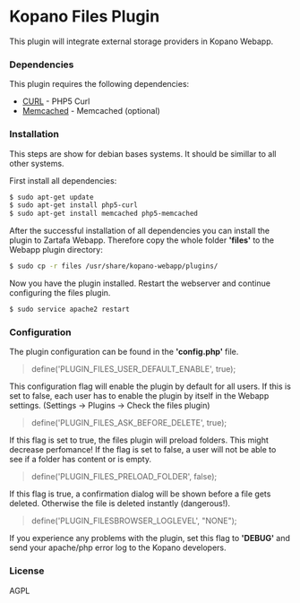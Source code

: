 # Kopano Files Plugin

This plugin will integrate external storage providers in Kopano Webapp.

### Dependencies

This plugin requires the following dependencies:

* [CURL] - PHP5 Curl
* [Memcached] - Memcached (optional)

### Installation
This steps are show for debian bases systems. It should be simillar to all other systems.

First install all dependencies:

```sh
$ sudo apt-get update
$ sudo apt-get install php5-curl
$ sudo apt-get install memcached php5-memcached
```
After the successful installation of all dependencies you can install the plugin to Zartafa Webapp.
Therefore copy the whole folder **'files'** to the Webapp plugin directory:
```sh
$ sudo cp -r files /usr/share/kopano-webapp/plugins/
```

Now you have the plugin installed. Restart the webserver and continue configuring the files plugin.

```sh
$ sudo service apache2 restart
```
### Configuration
The plugin configuration can be found in the **'config.php'** file.
> define('PLUGIN_FILES_USER_DEFAULT_ENABLE', true);

This configuration flag will enable the plugin by default for all users. If this is set to false, each user has to enable 
the plugin by itself in the Webapp settings. (Settings -> Plugins -> Check the files plugin)

> define('PLUGIN_FILES_ASK_BEFORE_DELETE', true);

If this flag is set to true, the files plugin will preload folders. This might decrease perfomance! If the flag is set to false,
a user will not be able to see if a folder has content or is empty.

> define('PLUGIN_FILES_PRELOAD_FOLDER', false);

If this flag is true, a confirmation dialog will be shown before a file gets deleted. Otherwise the file is deleted instantly (dangerous!).

> define('PLUGIN_FILESBROWSER_LOGLEVEL', "NONE");

If you experience any problems with the plugin, set this flag to **'DEBUG'** and send your apache/php error log to the Kopano developers.

### License

AGPL


[CURL]:http://php.net/manual/de/book.curl.php
[Memcached]:http://php.net/manual/de/book.memcached.php

